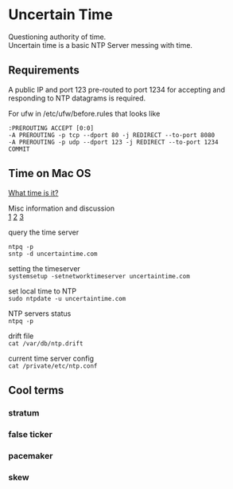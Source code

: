 # Uncertain Time
Questioning authority of time.  
Uncertain time is a basic NTP Server messing with time. 

## Requirements
A public IP and port 123 pre-routed to port 1234 for accepting and responding to NTP datagrams is required.

For ufw in /etc/ufw/before.rules that looks like 

```
:PREROUTING ACCEPT [0:0]
-A PREROUTING -p tcp --dport 80 -j REDIRECT --to-port 8080
-A PREROUTING -p udp --dport 123 -j REDIRECT --to-port 1234
COMMIT
```

## Time on Mac OS

[What time is it?](http://www.atmythoughts.com/living-in-a-tech-family-blog/2014/2/28/what-time-is-it)

Misc information and discussion  
[1](https://www.reddit.com/r/applehelp/comments/2rkf9y/osx_inaccurate_system_time/)
[2](https://apple.stackexchange.com/questions/115671/how-can-i-keep-my-system-clock-in-sync-under-mavericks)
[3](https://apple.stackexchange.com/questions/117864/how-can-i-tell-if-my-mac-is-keeping-the-clock-updated-properly)

query the time server

```
ntpq -p  
sntp -d uncertaintime.com
```

setting the timeserver  
```systemsetup -setnetworktimeserver uncertaintime.com```

set local time to NTP  
```sudo ntpdate -u uncertaintime.com```

NTP servers status  
```ntpq -p```

drift file  
```cat /var/db/ntp.drift```

current time server config  
```cat /private/etc/ntp.conf```
 
## Cool terms
### stratum
### false ticker
### pacemaker
### skew



